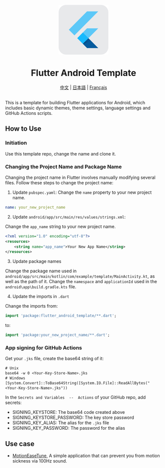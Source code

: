 <div align="center">
    <br />
    <img src="assets/icon/icon.png" alt="NFC PLinkD Logo" width="160" height="160" />
    <h1>Flutter Android Template</h1>
    <a href="README_zh.md">中文</a> | 
    <a href="README_ja.md">日本語</a> | 
    <a href="README_fr.md">Français</a>
    <br />
    <br />
</div>

This is a template for building Flutter applications for Android, which includes basic dynamic themes, theme settings, language settings and GitHub Actions scripts.

## How to Use

### Initiation

Use this template repo, change the name and clone it.

### Changing the Project Name and Package Name

Changing the project name in Flutter involves manually modifying several files. Follow these steps to change the project name:

1. Update `pubspec.yaml`:
    Change the `name` property to your new project name.

```yaml
name: your_new_project_name
```

2. Update `android/app/src/main/res/values/strings.xml`:

Change the `app_name` string to your new project name.

```xml
<?xml version="1.0" encoding="utf-8"?>
<resources>
    <string name="app_name">Your New App Name</string>
</resources>
```

3. Update package names

Change the package name used in `android/app/src/main/kotlin/com/example/template/MainActivity.kt`, as well as the path of it.
Change the `namespace` and `applicationId` used in the `android\app\build.gradle.kts` file.

4. Update the imports in `.dart`

Change the imports from:

```dart
import 'package:flutter_android_template/**.dart';
```

to:

```dart
import 'package:your_new_project_name/**.dart';
```

### App signing for GitHub Actions

Get your `.jks` file, create the base64 string of it:

```shell
# Unix
base64 -w 0 <Your-Key-Store-Name>.jks
# Windows
[System.Convert]::ToBase64String([System.IO.File]::ReadAllBytes("<Your-Key-Store-Name>.jks"))
```

In the `Secrets and Variables  --  Actions` of your GitHub repo, add secrets:
- SIGNING_KEYSTORE: The base64 code created above
- SIGNING_KEYSTORE_PASSWORD: The key store password
- SIGNING_KEY_ALIAS: The alias for the `.jks` file
- SIGNING_KEY_PASSWORD: The password for the alias

## Use case

- [MotionEaseTune](https://github.com/BHznJNs/MotionEaseTune), A simple application that can prevent you from motion sickness via 100Hz sound.
